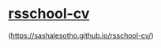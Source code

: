 # [rsschool-cv](https://sashalesotho.github.io/rsschool-cv/cv)
(https://sashalesotho.github.io/rsschool-cv/)
